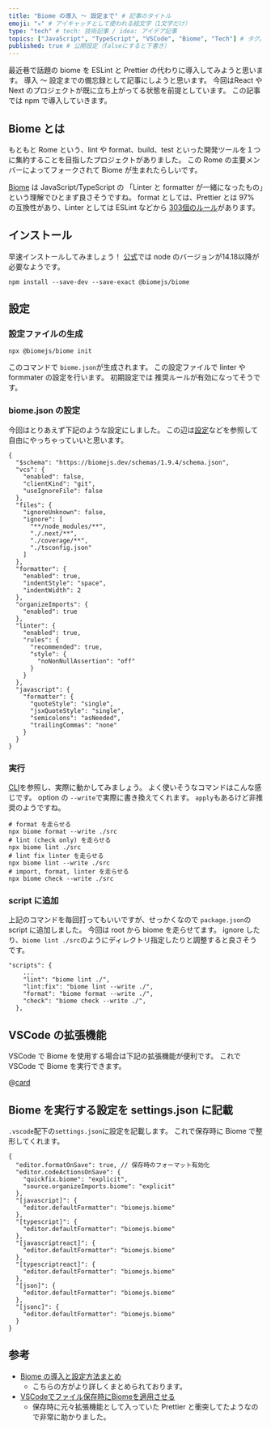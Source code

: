 ```yaml
---
title: "Biome の導入 〜 設定まで" # 記事のタイトル
emoji: "☣️" # アイキャッチとして使われる絵文字（1文字だけ）
type: "tech" # tech: 技術記事 / idea: アイデア記事
topics: ["JavaScript", "TypeScript", "VSCode", "Biome", "Tech"] # タグ。["markdown", "rust", "aws"]のように指定する
published: true # 公開設定（falseにすると下書き）
---
```


最近巷で話題の biome を ESLint と  Prettier の代わりに導入してみようと思います。
導入 〜 設定までの備忘録として記事にしようと思います。
今回はReact や Next のプロジェクトが既に立ち上がってる状態を前提としています。
この記事では npm で導入していきます。

## Biome とは
もともと Rome という、lint や format、build、test といった開発ツールを１つに集約することを目指したプロジェクトがありました。
この Rome の主要メンバーによってフォークされて Biome が生まれたらしいです。

[Biome](https://biomejs.dev/) は JavaScript/TypeScript の 「Linter と formatter が一緒になったもの」という理解でひとまず良さそうですね。
format としては、Prettier とは 97% の互換性があり、Linter としては ESLint などから [303個のルール](https://biomejs.dev/linter/rules/)があります。

## インストール
早速インストールしてみましょう！
[公式](https://biomejs.dev/guides/getting-started/)では node のバージョンが14.18以降が必要なようです。
```
npm install --save-dev --save-exact @biomejs/biome
```

## 設定

### 設定ファイルの生成

```
npx @biomejs/biome init
```
このコマンドで `biome.json`が生成されます。
この設定ファイルで linter や formmater の設定を行います。
初期設定では 推奨ルールが有効になってそうです。

### biome.json の設定
今回はとりあえず下記のような設定にしました。
この辺は[設定](https://biomejs.dev/ja/reference/configuration/)などを参照して自由にやっちゃっていいと思います。
```json: biome.json
{
  "$schema": "https://biomejs.dev/schemas/1.9.4/schema.json",
  "vcs": {
    "enabled": false,
    "clientKind": "git",
    "useIgnoreFile": false
  },
  "files": {
    "ignoreUnknown": false,
    "ignore": [
      "**/node_modules/**",
      "./.next/**",
      "./coverage/**",
      "./tsconfig.json"
    ]
  },
  "formatter": {
    "enabled": true,
    "indentStyle": "space",
    "indentWidth": 2
  },
  "organizeImports": {
    "enabled": true
  },
  "linter": {
    "enabled": true,
    "rules": {
      "recommended": true,
      "style": {
        "noNonNullAssertion": "off"
      }
    }
  },
  "javascript": {
    "formatter": {
      "quoteStyle": "single",
      "jsxQuoteStyle": "single",
      "semicolons": "asNeeded",
      "trailingCommas": "none"
    }
  }
}

```

### 実行
[CLI](https://biomejs.dev/ja/reference/cli/)を参照し、実際に動かしてみましょう。
よく使いそうなコマンドはこんな感じです。
option の `--write`で実際に書き換えてくれます。
`apply`もあるけど非推奨のようですね。

```vim
# format を走らせる
npx biome format --write ./src
# lint (check only) を走らせる
npx biome lint ./src
# lint fix linter を走らせる
npx biome lint --write ./src
# import, format, linter を走らせる
npx biome check --write ./src
```

### script に追加
上記のコマンドを毎回打ってもいいですが、せっかくなので `package.json`の script に追加しました。
今回は root から biome を走らせてます。
ignore したり、`biome lint ./src`のようにディレクトリ指定したりと調整すると良さそうです。

```json: package.json
"scripts": {
    ...
    "lint": "biome lint ./",
    "lint:fix": "biome lint --write ./",
    "format": "biome format --write ./",
    "check": "biome check --write ./",
  },
```

## VSCode の拡張機能
VSCode で Biome を使用する場合は下記の拡張機能が便利です。
これでVSCode で Biome を実行できます。

@[card](https://marketplace.visualstudio.com/items?itemName=biomejs.biome)

## Biome を実行する設定を settings.json  に記載
`.vscode`配下の`settings.json`に設定を記載します。
これで保存時に Biome で整形してくれます。

```json: settings.json
{
  "editor.formatOnSave": true, // 保存時のフォーマット有効化
  "editor.codeActionsOnSave": {
    "quickfix.biome": "explicit",
    "source.organizeImports.biome": "explicit"
  },
  "[javascript]": {
    "editor.defaultFormatter": "biomejs.biome"
  },
  "[typescript]": {
    "editor.defaultFormatter": "biomejs.biome"
  },
  "[javascriptreact]": {
    "editor.defaultFormatter": "biomejs.biome"
  },
  "[typescriptreact]": {
    "editor.defaultFormatter": "biomejs.biome"
  },
  "[json]": {
    "editor.defaultFormatter": "biomejs.biome"
  },
  "[jsonc]": {
    "editor.defaultFormatter": "biomejs.biome"
  }
}
```

##  参考
- [Biome の導入と設定方法まとめ](https://arc.net/l/quote/khrzyzsn)
    - こちらの方がより詳しくまとめられております。
- [VSCodeでファイル保存時にBiomeを適用させる](https://zenn.dev/levtech/articles/cc03a0f4d4dd47#settings.json%E3%81%ABbiome%E3%82%92%E5%AE%9F%E8%A1%8C%E3%81%99%E3%82%8B%E8%A8%AD%E5%AE%9A%E3%82%92%E8%A8%98%E8%BC%89%E3%81%99%E3%82%8B)
    - 保存時に元々拡張機能として入っていた Prettier と衝突してたようなので非常に助かりました。